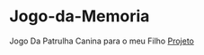 # Jogo-da-Memoria
Jogo Da Patrulha Canina para o meu Filho
[Projeto](https://alinealmeida85.github.io/Jogo-da-Memoria/)
